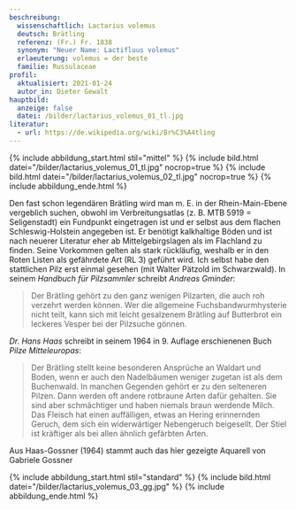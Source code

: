 ```yaml
---
beschreibung:
  wissenschaftlich: Lactarius volemus
  deutsch: Brätling
  referenz: (Fr.) Fr. 1838
  synonym: "Neuer Name: Lactifluus volemus"
  erlaeuterung: volemus = der beste
  familie: Russulaceae
profil:
  aktualisiert: 2021-01-24
  autor_in: Dieter Gewalt
hauptbild:
  anzeige: false
  datei: /bilder/lactarius_volemus_01_tl.jpg
literatur:
  - url: https://de.wikipedia.org/wiki/Br%C3%A4tling
---
```

{% include abbildung_start.html stil="mittel" %}
{% include bild.html datei="/bilder/lactarius_volemus_01_tl.jpg" nocrop=true %}
{% include bild.html datei="/bilder/lactarius_volemus_02_tl.jpg" nocrop=true %}
{% include abbildung_ende.html %}

Den fast schon legendären Brätling wird man m. E. in der Rhein-Main-Ebene vergeblich suchen, obwohl im Verbreitungsatlas (z. B. MTB 5919 = Seligenstadt) ein Fundpunkt eingetragen ist und er selbst aus dem flachen Schleswig-Holstein angegeben ist. Er benötigt kalkhaltige Böden und ist nach neuerer Literatur eher ab Mittelgebirgslagen als im Flachland zu finden. Seine Vorkommen gelten als stark rückläufig, weshalb er in den Roten Listen als gefährdete Art (RL 3) geführt wird. Ich selbst habe den stattlichen Pilz erst einmal gesehen (mit Walter Pätzold im Schwarzwald). In seinem *Handbuch für Pilzsammler* schreibt *Andreas Gminder*:

> Der Brätling gehört zu den ganz wenigen Pilzarten, die auch roh verzehrt werden können. Wer die allgemeine Fuchsbandwurmhysterie nicht teilt, kann sich mit leicht gesalzenem Brätling auf Butterbrot ein leckeres Vesper bei der Pilzsuche gönnen.

*Dr. Hans Haas* schreibt in seinem 1964 in 9. Auflage erschienenen Buch *Pilze Mitteleuropas*: 

> Der Brätling stellt keine besonderen Ansprüche an Waldart und Boden, wenn er auch den Nadelbäumen weniger zugetan ist als dem Buchenwald. In manchen Gegenden gehört er zu den selteneren Pilzen. Dann werden oft andere rotbraune Arten dafür gehalten. Sie sind aber schmächtiger und haben niemals braun werdende Milch. Das Fleisch hat einen auffälligen, etwas an Hering erinnernden Geruch, dem sich ein widerwärtiger Nebengeruch beigesellt. Der Stiel ist kräftiger als bei allen ähnlich gefärbten Arten.

Aus Haas-Gossner (1964) stammt auch das hier gezeigte Aquarell von Gabriele Gossner

{% include abbildung_start.html stil="standard" %}
{% include bild.html datei="/bilder/lactarius_volemus_03_gg.jpg" %}
{% include abbildung_ende.html %}